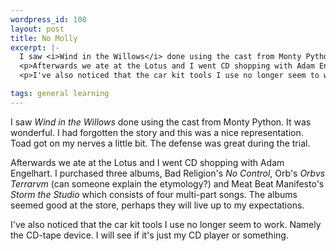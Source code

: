 ```yaml
--- 
wordpress_id: 108
layout: post
title: No Molly
excerpt: |-
  I saw <i>Wind in the Willows</i> done using the cast from Monty Python.  It was wonderful.  I had forgotten the story and this was a nice representation.  Toad got on my nerves a little bit.  The defense was great during the trial.
  <p>Afterwards we ate at the Lotus and I went CD shopping with Adam Engelhart.  I purchased three albums, Bad Religion's <i>No Control</i>, Orb's <i>Orbvs Terrarvm</i> (can someone explain the etymology?) and Meat Beat Manifesto's <i>Storm the Studio</i> which consists of four multi-part songs.  The albums seemed good at the store, perhaps they will live up to my expectations.
  <p>I've also noticed that the car kit tools I use no longer seem to work.  Namely the CD-tape device.  I will see if it's just my CD player or something.

tags: general learning
---
```


I saw <i>Wind in the Willows</i> done using the cast from Monty Python.  It was wonderful.  I had forgotten the story and this was a nice representation.  Toad got on my nerves a little bit.  The defense was great during the trial.
<p>Afterwards we ate at the Lotus and I went CD shopping with Adam Engelhart.  I purchased three albums, Bad Religion's <i>No Control</i>, Orb's <i>Orbvs Terrarvm</i> (can someone explain the etymology?) and Meat Beat Manifesto's <i>Storm the Studio</i> which consists of four multi-part songs.  The albums seemed good at the store, perhaps they will live up to my expectations.
<p>I've also noticed that the car kit tools I use no longer seem to work.  Namely the CD-tape device.  I will see if it's just my CD player or something.
